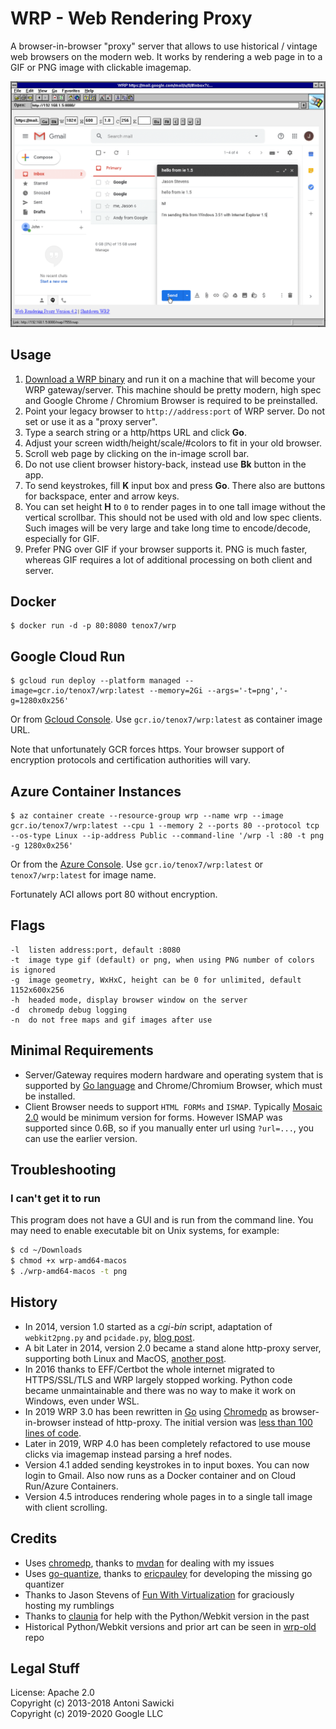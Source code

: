 # WRP - Web Rendering Proxy

A browser-in-browser "proxy" server that allows to use historical / vintage web browsers on the modern web. It works by rendering a web page in to a GIF or PNG image with clickable imagemap.

![Internet Explorer 1.5 doing Gmail](wrp.png)

## Usage

1. [Download a WRP binary](https://github.com/tenox7/wrp/releases/) and run it on a machine that will become your WRP gateway/server. 
This machine should be pretty modern, high spec and Google Chrome / Chromium Browser is required to be preinstalled.
2. Point your legacy browser to `http://address:port` of WRP server. Do not set or use it as a "proxy server".
3. Type a search string or a http/https URL and click **Go**.
4. Adjust your screen width/height/scale/#colors to fit in your old browser.
5. Scroll web page by clicking on the in-image scroll bar.
6. Do not use client browser history-back, instead use **Bk** button in the app.
7. To send keystrokes, fill **K** input box and press **Go**. There also are buttons for backspace, enter and arrow keys.
8. You can set height **H** to `0` to render pages in to one tall image without the vertical scrollbar. This should not be used with old and low spec clients. Such images will be very large and take long time to encode/decode, especially for GIF.
9. Prefer PNG over GIF if your browser supports it. PNG is much faster, whereas GIF requires a lot of additional processing on both client and server.

## Docker

```shell
$ docker run -d -p 80:8080 tenox7/wrp
```

## Google Cloud Run

```shell
$ gcloud run deploy --platform managed --image=gcr.io/tenox7/wrp:latest --memory=2Gi --args='-t=png','-g=1280x0x256'
```

Or from [Gcloud Console](https://console.cloud.google.com/run). Use `gcr.io/tenox7/wrp:latest` as container image URL.

Note that unfortunately GCR forces https. Your browser support of encryption protocols and certification authorities will vary. 

## Azure Container Instances

```shell
$ az container create --resource-group wrp --name wrp --image gcr.io/tenox7/wrp:latest --cpu 1 --memory 2 --ports 80 --protocol tcp --os-type Linux --ip-address Public --command-line '/wrp -l :80 -t png -g 1280x0x256'
```

Or from the [Azure Console](https://portal.azure.com/#create/Microsoft.ContainerInstances). Use `gcr.io/tenox7/wrp:latest` or `tenox7/wrp:latest` for image name.

Fortunately ACI allows port 80 without encryption.


## Flags

```
-l  listen address:port, default :8080
-t  image type gif (default) or png, when using PNG number of colors is ignored
-g  image geometry, WxHxC, height can be 0 for unlimited, default 1152x600x256
-h  headed mode, display browser window on the server
-d  chromedp debug logging
-n  do not free maps and gif images after use
```

## Minimal Requirements

* Server/Gateway requires modern hardware and operating system that is supported by [Go language](https://github.com/golang/go/wiki/MinimumRequirements) and Chrome/Chromium Browser, which must be installed.
* Client Browser needs to support `HTML FORMs` and `ISMAP`. Typically [Mosaic 2.0](http://www.ncsa.illinois.edu/enabling/mosaic/versions) would be minimum version for forms. However ISMAP was supported since 0.6B, so if you manually enter url using `?url=...`, you can use the earlier version.

## Troubleshooting

### I can't get it to run

This program does not have a GUI and is run from the command line. You may need to enable executable bit on Unix systems, for example:

```bash
$ cd ~/Downloads
$ chmod +x wrp-amd64-macos
$ ./wrp-amd64-macos -t png
```

## History

* In 2014, version 1.0 started as a *cgi-bin* script, adaptation of `webkit2png.py` and `pcidade.py`, [blog post](https://virtuallyfun.com/2014/03/03/surfing-modern-web-with-ancient-browsers/).
* A bit Later in 2014, version 2.0 became a stand alone http-proxy server, supporting both Linux and MacOS, [another post](https://virtuallyfun.com/wordpress/2014/03/11/web-rendering-proxy-update//).
* In 2016 thanks to EFF/Certbot the whole internet migrated to HTTPS/SSL/TLS and WRP largely stopped working. Python code became unmaintainable and there was no way to make it work on Windows, even under WSL.
* In 2019 WRP 3.0 has been rewritten in [Go](https://golang.org/) using [Chromedp](https://github.com/chromedp) as browser-in-browser instead of http-proxy. The initial version was [less than 100 lines of code](https://gist.github.com/tenox7/b0f03c039b0a8b67f6c1bf47e2dd0df0).
* Later in 2019, WRP 4.0 has been completely refactored to use mouse clicks via imagemap instead parsing a href nodes. 
* Version 4.1 added sending keystrokes in to input boxes. You can now login to Gmail. Also now runs as a Docker container and on Cloud Run/Azure Containers. 
* Version 4.5 introduces rendering whole pages in to a single tall image with client scrolling.

## Credits

* Uses [chromedp](https://github.com/chromedp), thanks to [mvdan](https://github.com/mvdan) for dealing with my issues
* Uses [go-quantize](https://github.com/ericpauley/go-quantize), thanks to [ericpauley](https://github.com/ericpauley) for developing the missing go quantizer
* Thanks to Jason Stevens of [Fun With Virtualization](https://virtuallyfun.com/) for graciously hosting my rumblings
* Thanks to [claunia](https://github.com/claunia/) for help with the Python/Webkit version in the past
* Historical Python/Webkit versions and prior art can be seen in [wrp-old](https://github.com/tenox7/wrp-old) repo

## Legal Stuff

License: Apache 2.0  
Copyright (c) 2013-2018 Antoni Sawicki  
Copyright (c) 2019-2020 Google LLC
